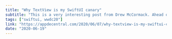 ```yaml
---
title: "Why TextView is my SwiftUI canary"
subtitle: "This is a very interesting post from Drew McCormack. Ahead of WWDC20, Drew writes about how SwiftUI's declarative style currently presents performance challenges when working with large volumes of changing model data. Drew then explains why he will be looking at how SwiftUI handles text as the framework evolves, as it's a good indication of whether SwiftUI is ready as a capable replacement for UIKit/AppKit."
tags: ["swiftui, wwdc20"]
link: "https://appdecentral.com/2020/06/07/why-textview-is-my-swiftui-canary/"
date: "2020-06-19"
---
```

